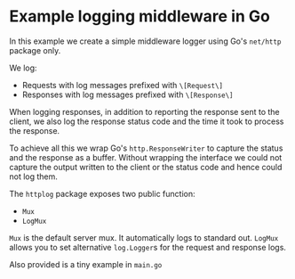 # Example logging middleware in Go

In this example we create a simple middleware logger using Go's `net/http` package only.

We log:
  * Requests with log messages prefixed with `\[Request\] `
  * Responses with log messages prefixed with `\[Response\] `

When logging responses, in addition to reporting the response sent to the client, we also log the response status code and the time it took to process the response.

To achieve all this we wrap Go's `http.ResponseWriter` to capture the status and the response as a buffer. Without wrapping the interface we could not capture the output written to the client or the status code and hence could not log them.

The `httplog` package exposes two public function:
  * `Mux`
  * `LogMux`

`Mux` is the default server mux. It automatically logs to standard out.
`LogMux` allows you to set alternative `log.Logger`s for the request and response logs.

Also provided is a tiny example in `main.go`
